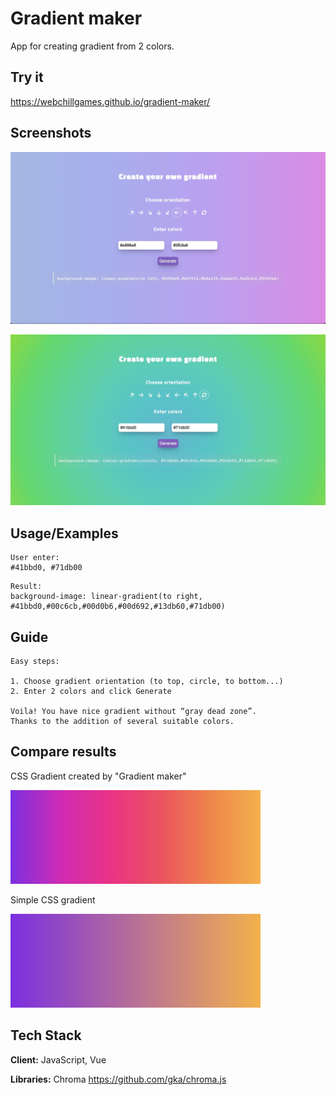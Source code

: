 # Gradient maker

App for creating gradient from 2 colors.

## Try it

https://webchillgames.github.io/gradient-maker/

## Screenshots

![App Screenshot](screenshots/1.jpg)

![App Screenshot](screenshots/2.jpg)

## Usage/Examples

```
User enter: 
#41bbd0, #71db00
```

```
Result: 
background-image: linear-gradient(to right, #41bbd0,#00c6cb,#00d0b6,#00d692,#13db60,#71db00)
```

## Guide

```
Easy steps:

1. Choose gradient orientation (to top, circle, to bottom...)
2. Enter 2 colors and click Generate

Voila! You have nice gradient without “gray dead zone”.
Thanks to the addition of several suitable colors.
```

## Compare results

CSS Gradient created by "Gradient maker"

![App Screenshot](screenshots/3.jpg)

Simple CSS gradient

![App Screenshot](screenshots/4.jpg)

## Tech Stack

**Client:**  JavaScript, Vue

**Libraries:** Chroma https://github.com/gka/chroma.js





